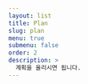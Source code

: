```yaml
---
layout: list
title: Plan
slug: plan
menu: true
submenu: false
order: 2
description: >
  계획을 올리시면 됩니다.
---
```

